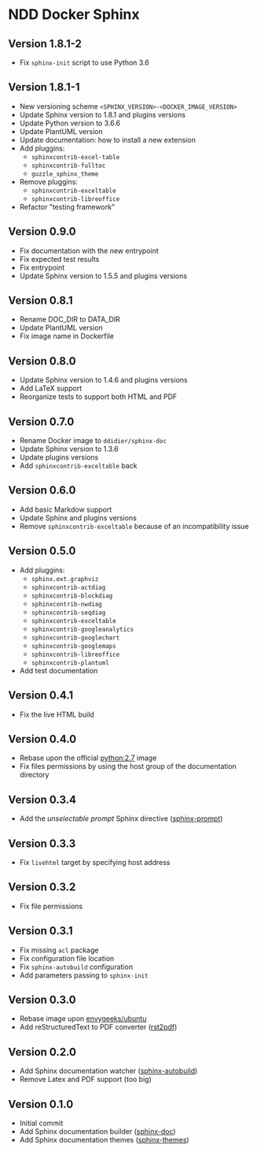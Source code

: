 # NDD Docker Sphinx

## Version 1.8.1-2

- Fix `sphinx-init` script to use Python 3.6

## Version 1.8.1-1

- New versioning scheme `<SPHINX_VERSION>-<DOCKER_IMAGE_VERSION>`
- Update Sphinx version to 1.8.1 and plugins versions
- Update Python version to 3.6.6
- Update PlantUML version
- Update documentation: how to install a new extension
- Add pluggins:
  - `sphinxcontrib-excel-table`
  - `sphinxcontrib-fulltoc`
  - `guzzle_sphinx_theme`
- Remove pluggins:
  - `sphinxcontrib-exceltable`
  - `sphinxcontrib-libreoffice`
- Refactor "testing framework"

## Version 0.9.0

- Fix documentation with the new entrypoint
- Fix expected test results
- Fix entrypoint
- Update Sphinx version to 1.5.5 and plugins versions

## Version 0.8.1

- Rename DOC_DIR to DATA_DIR
- Update PlantUML version
- Fix image name in Dockerfile

## Version 0.8.0

- Update Sphinx version to 1.4.6 and plugins versions
- Add LaTeX support
- Reorganize tests to support both HTML and PDF

## Version 0.7.0

- Rename Docker image to `ddidier/sphinx-doc`
- Update Sphinx version to 1.3.6
- Update plugins versions
- Add `sphinxcontrib-exceltable` back

## Version 0.6.0

- Add basic Markdow support
- Update Sphinx and plugins versions
- Remove `sphinxcontrib-exceltable` because of an incompatibility issue

## Version 0.5.0

- Add pluggins:
  - `sphinx.ext.graphviz`
  - `sphinxcontrib-actdiag`
  - `sphinxcontrib-blockdiag`
  - `sphinxcontrib-nwdiag`
  - `sphinxcontrib-seqdiag`
  - `sphinxcontrib-exceltable`
  - `sphinxcontrib-googleanalytics`
  - `sphinxcontrib-googlechart`
  - `sphinxcontrib-googlemaps`
  - `sphinxcontrib-libreoffice`
  - `sphinxcontrib-plantuml`
- Add test documentation

## Version 0.4.1

- Fix the live HTML build

## Version 0.4.0

- Rebase upon the official [python:2.7](https://hub.docker.com/_/python/) image
- Fix files permissions by using the host group of the documentation directory

## Version 0.3.4

- Add the _unselectable prompt_ Sphinx directive ([sphinx-prompt](https://github.com/sbrunner/sphinx-prompt))

## Version 0.3.3

- Fix `livehtml` target by specifying host address

## Version 0.3.2

- Fix file permissions

## Version 0.3.1

- Fix missing `acl` package
- Fix configuration file location
- Fix `sphinx-autobuild` configuration
- Add parameters passing to `sphinx-init`

## Version 0.3.0

- Rebase image upon [envygeeks/ubuntu](https://github.com/envygeeks/docker-ubuntu)
- Add reStructuredText to PDF converter ([rst2pdf](https://github.com/rst2pdf/rst2pdf))

## Version 0.2.0

- Add Sphinx documentation watcher ([sphinx-autobuild](https://github.com/GaretJax/sphinx-autobuild))
- Remove Latex and PDF support (too big)

## Version 0.1.0

- Initial commit
- Add Sphinx documentation builder ([sphinx-doc](http://sphinx-doc.org))
- Add Sphinx documentation themes ([sphinx-themes](http://docs.writethedocs.org/tools/sphinx-themes))
